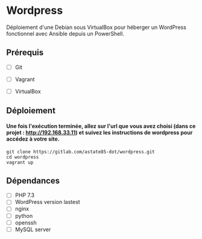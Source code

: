 # Wordpress

Déploiement d'une Debian sous VirtualBox pour héberger un WordPress fonctionnel avec Ansible depuis un PowerShell.


## Prérequis
- [ ] Git
- [ ] Vagrant
- [ ] VirtualBox


## Déploiement

#### Une fois l'exécution terminée, allez sur l'url que vous avez choisi (dans ce projet : http://192.168.33.11) et suivez les instructions de wordpress pour accédez à votre site.
```
git clone https://gitlab.com/astate85-dot/wordpress.git 
cd wordpress
vagrant up
```



## Dépendances

- [ ] PHP 7.3
- [ ] WordPress version lastest
- [ ] nginx
- [ ] python
- [ ] openssh
- [ ] MySQL server
